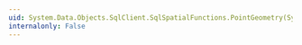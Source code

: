 ```yaml
---
uid: System.Data.Objects.SqlClient.SqlSpatialFunctions.PointGeometry(System.Nullable{System.Double},System.Nullable{System.Double},System.Nullable{System.Int32})
internalonly: False
---
```

